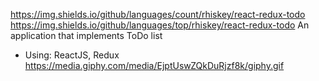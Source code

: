 https://img.shields.io/github/languages/count/rhiskey/react-redux-todo
https://img.shields.io/github/languages/top/rhiskey/react-redux-todo
An application that implements ToDo list
* Using: ReactJS, Redux
https://media.giphy.com/media/EjptUswZQkDuRjzf8k/giphy.gif